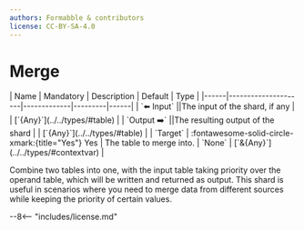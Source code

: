 ```yaml
---
authors: Formabble & contributors
license: CC-BY-SA-4.0
---
```



# Merge

<div class="sh-parameters" markdown="1">
| Name | Mandatory | Description | Default | Type |
|------|---------------------|-------------|---------|------|
| `⬅️ Input` ||The input of the shard, if any | | [`{Any}`](../../types/#table) |
| `Output ➡️` ||The resulting output of the shard | | [`{Any}`](../../types/#table) |
| `Target` | :fontawesome-solid-circle-xmark:{title="Yes"} Yes  | The table to merge into. | `None` | [`&{Any}`](../../types/#contextvar) |

</div>

Combine two tables into one, with the input table taking priority over the operand table, which will be written and returned as output. This shard is useful in scenarios where you need to merge data from different sources while keeping the priority of certain values.

--8<-- "includes/license.md"


